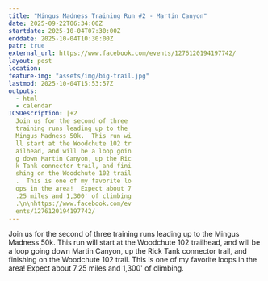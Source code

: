 ```yaml
---
title: "Mingus Madness Training Run #2 - Martin Canyon"
date: 2025-09-22T06:34:00Z
startdate: 2025-10-04T07:30:00Z
enddate: 2025-10-04T10:30:00Z
patr: true
external_url: https://www.facebook.com/events/1276120194197742/
layout: post
location: 
feature-img: "assets/img/big-trail.jpg"
lastmod: 2025-10-04T15:53:57Z
outputs:
  - html
  - calendar
ICSDescription: |+2
  Join us for the second of three   training runs leading up to the   Mingus Madness 50k.  This run wi  ll start at the Woodchute 102 tr  ailhead, and will be a loop goin  g down Martin Canyon, up the Ric  k Tank connector trail, and fini  shing on the Woodchute 102 trail  .  This is one of my favorite lo  ops in the area!  Expect about 7  .25 miles and 1,300' of climbing  .\n\nhttps://www.facebook.com/ev  ents/1276120194197742/
---
```


Join us for the second of three training runs leading up to the Mingus Madness 50k.  This run will start at the Woodchute 102 trailhead, and will be a loop going down Martin Canyon, up the Rick Tank connector trail, and finishing on the Woodchute 102 trail.  This is one of my favorite loops in the area!  Expect about 7.25 miles and 1,300' of climbing.<br>
  <br>
  
